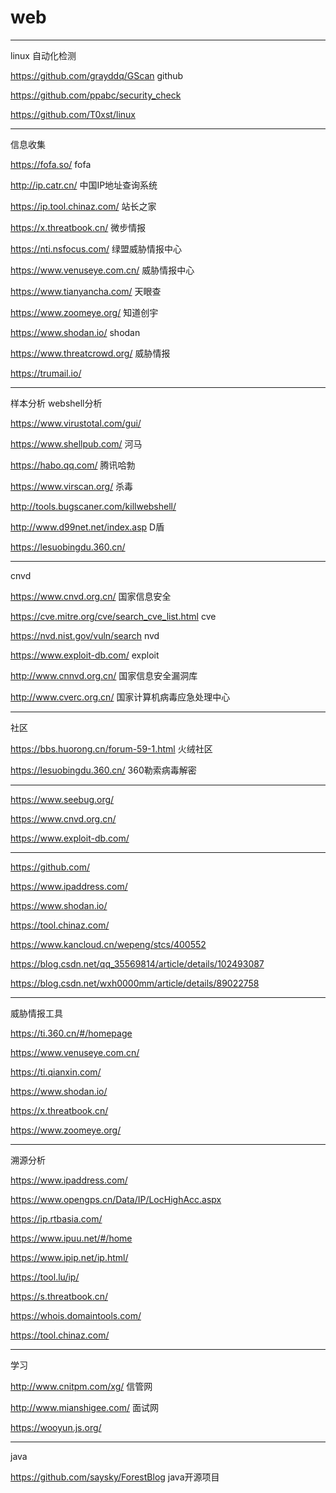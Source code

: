 # web
---

linux 自动化检测

https://github.com/grayddq/GScan	github

https://github.com/ppabc/security_check

https://github.com/T0xst/linux

---

信息收集

https://fofa.so/	fofa

http://ip.catr.cn/	中国IP地址查询系统

https://ip.tool.chinaz.com/	站长之家

https://x.threatbook.cn/	微步情报

https://nti.nsfocus.com/	绿盟威胁情报中心

https://www.venuseye.com.cn/	威胁情报中心

https://www.tianyancha.com/	天眼查

https://www.zoomeye.org/	知道创宇

https://www.shodan.io/	shodan

https://www.threatcrowd.org/	威胁情报

https://trumail.io/	

---
样本分析 webshell分析

https://www.virustotal.com/gui/ 

https://www.shellpub.com/ 河马

https://habo.qq.com/	腾讯哈勃

https://www.virscan.org/ 杀毒

http://tools.bugscaner.com/killwebshell/

http://www.d99net.net/index.asp	D盾

https://lesuobingdu.360.cn/ 

---

cnvd

https://www.cnvd.org.cn/ 国家信息安全

https://cve.mitre.org/cve/search_cve_list.html	cve

https://nvd.nist.gov/vuln/search	nvd

https://www.exploit-db.com/	exploit

http://www.cnnvd.org.cn/ 国家信息安全漏洞库

http://www.cverc.org.cn/ 国家计算机病毒应急处理中心

---

社区

https://bbs.huorong.cn/forum-59-1.html 火绒社区

https://lesuobingdu.360.cn/ 360勒索病毒解密

---

https://www.seebug.org/ 

https://www.cnvd.org.cn/

https://www.exploit-db.com/

---
https://github.com/

https://www.ipaddress.com/ 

https://www.shodan.io/

https://tool.chinaz.com/

https://www.kancloud.cn/wepeng/stcs/400552

https://blog.csdn.net/qq_35569814/article/details/102493087

https://blog.csdn.net/wxh0000mm/article/details/89022758

---

威胁情报工具

https://ti.360.cn/#/homepage

https://www.venuseye.com.cn/

https://ti.qianxin.com/

https://www.shodan.io/

https://x.threatbook.cn/

https://www.zoomeye.org/

---
溯源分析

https://www.ipaddress.com/

https://www.opengps.cn/Data/IP/LocHighAcc.aspx

https://ip.rtbasia.com/

https://www.ipuu.net/#/home

https://www.ipip.net/ip.html/

https://tool.lu/ip/

https://s.threatbook.cn/


https://whois.domaintools.com/

https://tool.chinaz.com/

---
学习 

http://www.cnitpm.com/xg/ 信管网

http://www.mianshigee.com/ 面试网

https://wooyun.js.org/

---
java

https://github.com/saysky/ForestBlog java开源项目